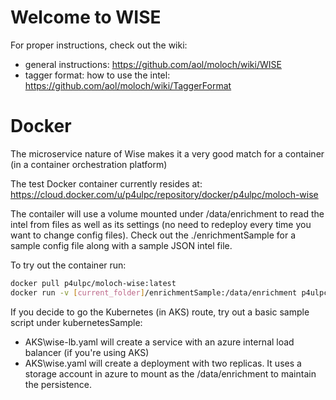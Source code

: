 # Welcome to WISE
For proper instructions, check out the wiki:
- general instructions: https://github.com/aol/moloch/wiki/WISE
- tagger format: how to use the intel: https://github.com/aol/moloch/wiki/TaggerFormat

# Docker
The microservice nature of Wise makes it a very good match for a container (in a container orchestration platform)

The test Docker container currently resides at: https://cloud.docker.com/u/p4ulpc/repository/docker/p4ulpc/moloch-wise

The contailer will use a volume mounted under /data/enrichment to read the intel from files as well as its settings (no need to redeploy every time you want to change config files). Check out the ./enrichmentSample for a sample config file along with a sample JSON intel file.

To try out the container run:

```bash
docker pull p4ulpc/moloch-wise:latest
docker run -v [current_folder]/enrichmentSample:/data/enrichment p4ulpc/moloch-wise:latest
```

If you decide to go the Kubernetes (in AKS) route, try out a basic sample script under kubernetesSample:
- AKS\wise-lb.yaml will create a service with an azure internal load balancer (if you're using AKS)
- AKS\wise.yaml will create a deployment with two replicas. It uses a storage account in azure to mount as the /data/enrichment to maintain the persistence.